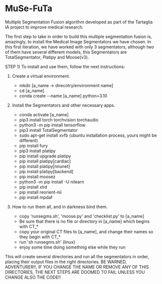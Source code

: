 # MuSe-FuTa
Multiple Segmentation Fusion algorithm developed as part of the Tartaglia IA project to improve medical research.

The first step to take in order to build this multiple segmentation fusion is, amazingly, to install the Medical Image Segmentators we have chosen. In this first iteration, we have worked with only 3 segmentators, although two of them have several different models, this Segmentators are TotalSegmentator, Platipy and Moose(v3).

STEP 1) To install and use them, follow the next instructions:

1) Create a virtual environment.
   - mkdir [a_name -> direcotry/environment name]
   - cd [a_name]
   - conda create --name [a_name] python=3.10
  
2) Install the Segmentators and other necessary apps.
   - conda activate [a_name]
   - pip3 install torch torchvision torchaudio
   - python3 -m pip install tensorflow
   - pip3 install TotalSegmentator
   - sudo apt-get install xvfb (ubuntu installation process, yours might be different)
   - pip install fury
   - pip3 install platipy
   - pip install upgrade platipy
   - pip install platipy[cardiac]
   - pip install platipy[nnunet]
   - pip install platipy[backend]
   - pip install moosez
   - python3 -m pip install -U nilearn
   - pip install xlrd
   - pip install reorient-nii
   - pip install mpdaf

3) How to run them all, and in darkness bind them.
   - copy 'runsegms.sh', 'moose.py' and 'checklist.py' to [a_name]
   - Be sure that there is no file or directory in [a_name] which begins with CT_*
   - copy your original CT files to [a_name], and change their names so they begin with CT_*
   - run 'sh runsegms.sh' (linux)
   - enjoy some time doing something else while they run

This will create several directories and run all the segmentators in order, placing their output files in the right directories. BE WARNED, ADVENTURER!!, IF YOU CHANGE THE NAME OR REMOVE ANY OF THIS DIRECTORIES, THE NEXT STEPS ARE DOOMED TO FAIL UNLESS YOU CHANGE ALSO THE CODE!!

